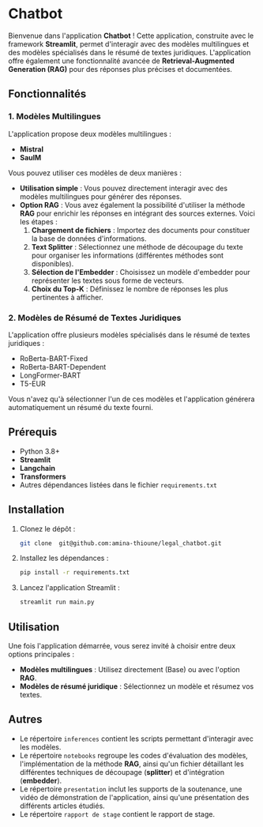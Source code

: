 # Chatbot 

Bienvenue dans l'application **Chatbot** ! Cette application, construite avec le framework **Streamlit**, permet d'interagir avec des modèles multilingues et des modèles spécialisés dans le résumé de textes juridiques. L'application offre également une fonctionnalité avancée de **Retrieval-Augmented Generation (RAG)** pour des réponses plus précises et documentées.

## Fonctionnalités

### 1. Modèles Multilingues
L'application propose deux modèles multilingues :
- **Mistral**
- **SaulM**

Vous pouvez utiliser ces modèles de deux manières :
- **Utilisation simple** : Vous pouvez directement interagir avec des modèles multilingues pour générer des réponses.
- **Option RAG** : Vous avez également la possibilité d'utiliser la méthode **RAG** pour enrichir les réponses en intégrant des sources externes. Voici les étapes :
  1. **Chargement de fichiers** : Importez des documents pour constituer la base de données d'informations.
  2. **Text Splitter** : Sélectionnez une méthode de découpage du texte pour organiser les informations (différentes méthodes sont disponibles).
  3. **Sélection de l'Embedder** : Choisissez un modèle d'embedder pour représenter les textes sous forme de vecteurs.
  4. **Choix du Top-K** : Définissez le nombre de réponses les plus pertinentes à afficher.

### 2. Modèles de Résumé de Textes Juridiques
L'application offre plusieurs modèles spécialisés dans le résumé de textes juridiques :

- RoBerta-BART-Fixed
- RoBerta-BART-Dependent
- LongFormer-BART
- T5-EUR

Vous n'avez qu'à sélectionner l'un de ces modèles et l'application générera automatiquement un résumé du texte fourni.

## Prérequis

- Python 3.8+
- **Streamlit**
- **Langchain**
- **Transformers**
- Autres dépendances listées dans le fichier `requirements.txt`

## Installation

1. Clonez le dépôt :
   ```bash
   git clone  git@github.com:amina-thioune/legal_chatbot.git
   ```
2. Installez les dépendances :
   ```bash
   pip install -r requirements.txt
   ```
3. Lancez l'application Streamlit :
   ```bash
   streamlit run main.py
   ```

## Utilisation

Une fois l'application démarrée, vous serez invité à choisir entre deux options principales :
- **Modèles multilingues** : Utilisez directement (Base) ou avec l'option **RAG**.
- **Modèles de résumé juridique** : Sélectionnez un modèle et résumez vos textes.



## Autres

- Le répertoire `inferences` contient les scripts permettant d'interagir avec les modèles.
- Le répertoire `notebooks` regroupe les codes d'évaluation des modèles, l'implémentation de la méthode **RAG**, ainsi qu'un fichier détaillant les différentes techniques de découpage (**splitter**) et d'intégration (**embedder**).
- Le répertoire `presentation` inclut les supports de la soutenance, une vidéo de démonstration de l'application, ainsi qu'une présentation des différents articles étudiés.
- Le répertoire `rapport de stage` contient le rapport de stage.

